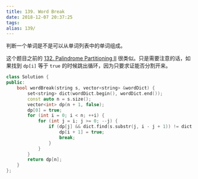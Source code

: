 ```yaml
---
title: 139. Word Break
date: 2018-12-07 20:37:25
tags:
alias: 139/
---
```


判断一个单词是不是可以从单词列表中的单词组成。

<!--more-->

这个题目之前的 [132. Palindrome Partitioning II](/palindrome-partitioning-ii/) 很类似。只是需要注意的话，如果找到 `dp[i]` 等于 `true` 的时候跳出循环，因为只要求证能否分割开来。

```cpp
class Solution {
public:
    bool wordBreak(string s, vector<string> &wordDict) {
        set<string> dict(wordDict.begin(), wordDict.end());
        const auto n = s.size();
        vector<int> dp(n + 1, false);
        dp[0] = true;
        for (int i = 0; i < n; ++i) {
            for (int j = i; j >= 0; --j) {
                if (dp[j] && dict.find(s.substr(j, i - j + 1)) != dict.end()) {
                    dp[i + 1] = true;
                    break;
                }
            }
        }
        return dp[n];
    }
};
```
